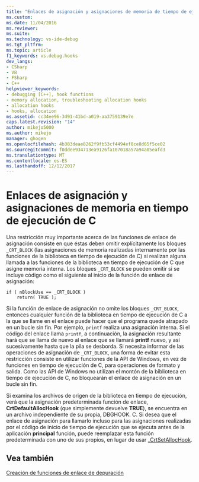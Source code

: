 ```yaml
---
title: "Enlaces de asignación y asignaciones de memoria de tiempo de ejecución de C | Documentos de Microsoft"
ms.custom: 
ms.date: 11/04/2016
ms.reviewer: 
ms.suite: 
ms.technology: vs-ide-debug
ms.tgt_pltfrm: 
ms.topic: article
f1_keywords: vs.debug.hooks
dev_langs:
- CSharp
- VB
- FSharp
- C++
helpviewer_keywords:
- debugging [C++], hook functions
- memory allocation, troubleshooting allocation hooks
- allocation hooks
- hooks, allocation
ms.assetid: cc34ee96-3d91-41bd-a019-aa3759139e7e
caps.latest.revision: "14"
author: mikejo5000
ms.author: mikejo
manager: ghogen
ms.openlocfilehash: 4b383deae8262f9fb53cf4494ef8ce8d65f5ce02
ms.sourcegitcommit: f0ddee934713ea9126fa107018a57a94a05eafd3
ms.translationtype: MT
ms.contentlocale: es-ES
ms.lasthandoff: 12/12/2017
---
```

# <a name="allocation-hooks-and-c-run-time-memory-allocations"></a>Enlaces de asignación y asignaciones de memoria en tiempo de ejecución de C
Una restricción muy importante acerca de las funciones de enlace de asignación consiste en que éstas deben omitir explícitamente los bloques `_CRT_BLOCK` (las asignaciones de memoria realizadas internamente por las funciones de la biblioteca en tiempo de ejecución de C) si realizan alguna llamada a las funciones de la biblioteca en tiempo de ejecución de C que asigne memoria interna. Los bloques `_CRT_BLOCK` se pueden omitir si se incluye código como el siguiente al inicio de la función de enlace de asignación:  
  
```  
if ( nBlockUse == _CRT_BLOCK )  
    return( TRUE );  
```  
  
 Si la función de enlace de asignación no omite los bloques `_CRT_BLOCK`, entonces cualquier función de la biblioteca en tiempo de ejecución de C a la que se llame en el enlace puede hacer que el programa quede atrapado en un bucle sin fin. Por ejemplo, `printf` realiza una asignación interna. Si el código del enlace llama `printf`, a continuación, la asignación resultante hará que se llama de nuevo al enlace que se llamará **printf** nuevo, y así sucesivamente hasta que la pila se desborda. Si necesita informar de las operaciones de asignación de `_CRT_BLOCK`, una forma de evitar esta restricción consiste en utilizar funciones de la API de Windows, en vez de funciones en tiempo de ejecución de C, para operaciones de formato y salida. Como las API de Windows no utilizan el montón de la biblioteca en tiempo de ejecución de C, no bloquearán el enlace de asignación en un bucle sin fin.  
  
 Si examina los archivos de origen de la biblioteca en tiempo de ejecución, verá que la asignación predeterminada función de enlace, **CrtDefaultAllocHook** (que simplemente devuelve **TRUE**), se encuentra en un archivo independiente de su propia, DBGHOOK. C. Si desea que el enlace de asignación para llamarlo incluso para las asignaciones realizadas por el código de inicio de tiempo de ejecución que se ejecuta antes de la aplicación **principal** función, puede reemplazar esta función predeterminada con uno de sus propios, en lugar de usar [_CrtSetAllocHook](/cpp/c-runtime-library/reference/crtsetallochook).  
  
## <a name="see-also"></a>Vea también  
 [Creación de funciones de enlace de depuración](../debugger/debug-hook-function-writing.md)   
